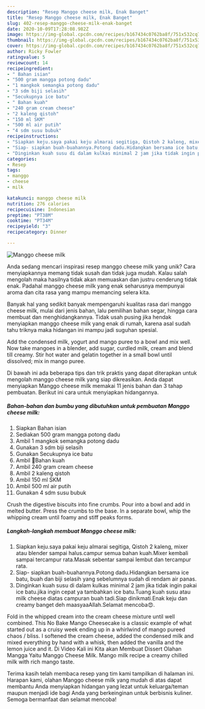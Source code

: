 ```yaml
---
description: "Resep Manggo cheese milk, Enak Banget"
title: "Resep Manggo cheese milk, Enak Banget"
slug: 402-resep-manggo-cheese-milk-enak-banget
date: 2020-10-09T17:28:08.982Z
image: https://img-global.cpcdn.com/recipes/b167434c0762ba8f/751x532cq70/manggo-cheese-milk-foto-resep-utama.jpg
thumbnail: https://img-global.cpcdn.com/recipes/b167434c0762ba8f/751x532cq70/manggo-cheese-milk-foto-resep-utama.jpg
cover: https://img-global.cpcdn.com/recipes/b167434c0762ba8f/751x532cq70/manggo-cheese-milk-foto-resep-utama.jpg
author: Ricky Fowler
ratingvalue: 5
reviewcount: 14
recipeingredient:
- " Bahan isian"
- "500 gram mangga potong dadu"
- "1 mangkok semangka potong dadu"
- "3 sdm biji selasih"
- "Secukupnya ice batu"
- " Bahan kuah"
- "240 gram cream cheese"
- "2 kaleng qistoh"
- "150 ml SKM"
- "500 ml air putih"
- "4 sdm susu bubuk"
recipeinstructions:
- "Siapkan keju.saya pakai keju almarai segitiga, Qistoh 2 kaleng, mixer atau blender sampai halus.campur semua bahan kuah.Mixer kembali sampai tercampur rata.Masak sebentar sampai lembut dan tercampur rata."
- "Siap- siapkan buah-buahannya.Potong dadu.Hidangkan bersama ice batu, buah dan biji selasih yang sebelumnya sudah di rendam air panas."
- "Dinginkan kuah susu di dalam kulkas minimal 2 jam jika tidak ingin pakai ice batu.jika ingin cepat ya tambahkan ice batu.Tuang kuah susu atau milk cheese diatas campuran buah tadi.Siap dinikmati.Enak keju dan creamy banget deh maasyaaAllah.Selamat mencoba😍."
categories:
- Resep
tags:
- manggo
- cheese
- milk

katakunci: manggo cheese milk 
nutrition: 276 calories
recipecuisine: Indonesian
preptime: "PT38M"
cooktime: "PT34M"
recipeyield: "3"
recipecategory: Dinner

---
```



![Manggo cheese milk](https://img-global.cpcdn.com/recipes/b167434c0762ba8f/751x532cq70/manggo-cheese-milk-foto-resep-utama.jpg)

Anda sedang mencari inspirasi resep manggo cheese milk yang unik? Cara menyiapkannya memang tidak susah dan tidak juga mudah. Kalau salah mengolah maka hasilnya tidak akan memuaskan dan justru cenderung tidak enak. Padahal manggo cheese milk yang enak seharusnya mempunyai aroma dan cita rasa yang mampu memancing selera kita.

Banyak hal yang sedikit banyak mempengaruhi kualitas rasa dari manggo cheese milk, mulai dari jenis bahan, lalu pemilihan bahan segar, hingga cara membuat dan menghidangkannya. Tidak usah pusing jika hendak menyiapkan manggo cheese milk yang enak di rumah, karena asal sudah tahu triknya maka hidangan ini mampu jadi suguhan spesial.

Add the condensed milk, yogurt and mango puree to a bowl and mix well. Now take mangoes in a blender, add sugar, curdled milk, cream and blend till creamy. Stir hot water and gelatin together in a small bowl until dissolved; mix in mango puree.


Di bawah ini ada beberapa tips dan trik praktis yang dapat diterapkan untuk mengolah manggo cheese milk yang siap dikreasikan. Anda dapat menyiapkan Manggo cheese milk memakai 11 jenis bahan dan 3 tahap pembuatan. Berikut ini cara untuk menyiapkan hidangannya.

<!--inarticleads1-->

##### Bahan-bahan dan bumbu yang dibutuhkan untuk pembuatan Manggo cheese milk:

1. Siapkan  Bahan isian
1. Sediakan 500 gram mangga potong dadu
1. Ambil 1 mangkok semangka potong dadu
1. Gunakan 3 sdm biji selasih
1. Gunakan Secukupnya ice batu
1. Ambil  🧀Bahan kuah
1. Ambil 240 gram cream cheese
1. Ambil 2 kaleng qistoh
1. Ambil 150 ml SKM
1. Ambil 500 ml air putih
1. Gunakan 4 sdm susu bubuk


Crush the digestive biscuits into fine crumbs. Pour into a bowl and add in melted butter. Press the crumbs to the base. In a separate bowl, whip the whipping cream until foamy and stiff peaks forms. 

<!--inarticleads2-->

##### Langkah-langkah membuat Manggo cheese milk:

1. Siapkan keju.saya pakai keju almarai segitiga, Qistoh 2 kaleng, mixer atau blender sampai halus.campur semua bahan kuah.Mixer kembali sampai tercampur rata.Masak sebentar sampai lembut dan tercampur rata.
1. Siap- siapkan buah-buahannya.Potong dadu.Hidangkan bersama ice batu, buah dan biji selasih yang sebelumnya sudah di rendam air panas.
1. Dinginkan kuah susu di dalam kulkas minimal 2 jam jika tidak ingin pakai ice batu.jika ingin cepat ya tambahkan ice batu.Tuang kuah susu atau milk cheese diatas campuran buah tadi.Siap dinikmati.Enak keju dan creamy banget deh maasyaaAllah.Selamat mencoba😍.


Fold in the whipped cream into the cream cheese mixture until well combined. This No Bake Mango Cheesecake is a classic example of what started out as a cruisy week ending up in a whirlwind of mango pureed chaos / bliss. I softened the cream cheese, added the condensed milk and mixed everything by hand with a whisk, then added the vanilla and the lemon juice and it. Di Video Kali ini Kita akan Membuat Dissert Olahan Mangga Yaitu Manggo Cheese Milk. Mango milk recipe a creamy chilled milk with rich mango taste. 

Terima kasih telah membaca resep yang tim kami tampilkan di halaman ini. Harapan kami, olahan Manggo cheese milk yang mudah di atas dapat membantu Anda menyiapkan hidangan yang lezat untuk keluarga/teman maupun menjadi ide bagi Anda yang berkeinginan untuk berbisnis kuliner. Semoga bermanfaat dan selamat mencoba!
